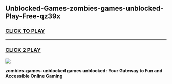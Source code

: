 
## Unblocked-Games-zombies-games-unblocked-Play-Free-qz39x
<h3>
<a href="https://premium76.site?title=zombies-games-unblocked&ref=15A">CLICK TO PLAY</a></h3>
<hr>

<h3>
<a href="https://premium76.site?title=zombies-games-unblocked&ref=15A">CLICK 2 PLAY</a>
  
</h3>

<a href="https://premium76.site?title=zombies-games-unblocked&ref=15A"><img src="https://clearcache.store/games.png"></a>


**zombies-games-unblocked games unblocked: Your Gateway to Fun and Accessible Online Gaming**
